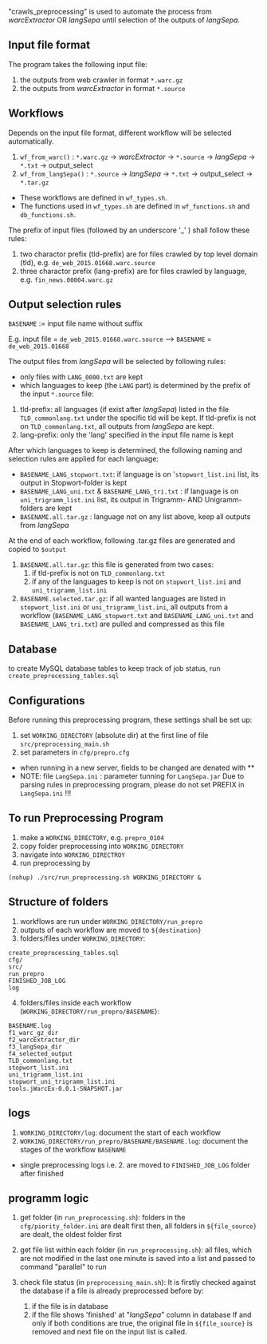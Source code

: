 "crawls_preprocessing" is used to automate the process from 
*warcExtractor* OR *langSepa* until selection of the outputs of *langSepa*.

## Input file format

The program takes the following input file:
1. the outputs from web crawler in format `*.warc.gz`
2. the outputs from *warcExtractor* in format `*.source`

## Workflows

Depends on the input file format, different workflow will be selected automatically.
1. `wf_from_warc()` : `*.warc.gz` &rarr; *warcExtractor* &rarr; `*.source` &rarr; *langSepa* &rarr; `*.txt` &rarr; output_select
2. `wf_from_langSepa()` : `*.source` &rarr; *langSepa* &rarr; `*.txt` &rarr; output_select &rarr; `*.tar.gz`

* These workflows are defined in `wf_types.sh`.
* The functions used in `wf_types.sh` are defined in `wf_functions.sh` and `db_functions.sh`.

The prefix of input files (followed by an underscore '_' ) shall follow these rules:
1. two charactor prefix (tld-prefix) are for files crawled by top level domain (tld), e.g. `de_web_2015.01668.warc.source`
2. three charactor prefix (lang-prefix) are for files crawled by language, e.g. `fin_news.00004.warc.gz`

## Output selection rules

`BASENAME` := input file name without suffix

E.g. input file = `de_web_2015.01668.warc.source` --> `BASENAME` = `de_web_2015.01668`

The output files from *langSepa* will be selected by following rules:
- only files with `LANG_0000.txt` are kept
- which languages to keep (the `LANG` part) is determined by the prefix of the input `*.source` file:
1. tld-prefix: all languages (if exist after *langSepa*) listed in the file `TLD_commonlang.txt` under the specific tld will be kept. If tld-prefix is not on `TLD_commonlang.txt`, all outputs from *langSepa* are kept.
2. lang-prefix: only the 'lang' specified in the input file name is kept

After which languages to keep is determined, the following naming and selection rules are applied for each language:
- `BASENAME_LANG_stopwort.txt`:  if language is on '`stopwort_list.ini` list, its output in Stopwort-folder is kept
- `BASENAME_LANG_uni.txt` & `BASENAME_LANG_tri.txt` :  if language is on `uni_trigramm_list.ini` list, its output in Trigramm- AND Unigramm-folders are kept
- `BASENAME.all.tar.gz` :  language not on any list above, keep all outputs from *langSepa*

At the end of each workflow, following .tar.gz files are generated and copied to `$output`
1. `BASENAME.all.tar.gz`: this file is generated from two cases:
	1. if tld-prefix is not on `TLD_commonlang.txt`  
	2. if any of the languages to keep is not on `stopwort_list.ini` and `uni_trigramm_list.ini`
2. `BASENAME.selected.tar.gz`: if all wanted languages are listed in `stopwort_list.ini` or `uni_trigramm_list.ini`, all outputs from a workflow (`BASENAME_LANG_stopwort.txt` and `BASENAME_LANG_uni.txt` and `BASENAME_LANG_tri.txt`) are pulled and compressed as this file


## Database

to create MySQL database tables to keep track of job status, run `create_preprocessing_tables.sql`


## Configurations

Before running this preprocessing program, these settings shall be set up:
1. set `WORKING_DIRECTORY` (absolute dir) at the first line of file 
    `src/preprocessing_main.sh`
2. set parameters in `cfg/prepro.cfg`
- when running in a new server, fields to be changed are denated with **
- NOTE: file `LangSepa.ini` : parameter tunning for `LangSepa.jar` 
  Due to parsing rules in preprocessing program, please do not set PREFIX in `LangSepa.ini` !!!


## To run Preprocessing Program

1. make a `WORKING_DIRECTORY`, e.g. `prepro_0104`
2. copy folder preprocessing into `WORKING_DIRECTORY`
3. navigate into `WORKING_DIRECTROY`
4. run preprocessing by

```
(nohup) ./src/run_preprocessing.sh WORKING_DIRECTORY &
```

## Structure of folders

1. workflows are run under `WORKING_DIRECTORY/run_prepro`
2. outputs of each workflow are moved to `${destination}`
3. folders/files under `WORKING_DIRECTORY`:
```
create_preprocessing_tables.sql  
cfg/
src/
run_prepro 
FINISHED_JOB_LOG 
log    
 ```
4. folders/files inside each workflow (`WORKING_DIRECTORY/run_prepro/BASENAME`):
```
BASENAME.log  
f1_warc_gz_dir  
f2_warcExtractor_dir
f3_langSepa_dir  
f4_selected_output  
TLD_commonlang.txt  
stopwort_list.ini             
uni_trigramm_list.ini   
stopwort_uni_trigramm_list.ini   
tools.jWarcEx-0.0.1-SNAPSHOT.jar
```

## logs

1. `WORKING_DIRECTORY/log`: document the start of each workflow
2. `WORKING_DIRECTORY/run_prepro/BASENAME/BASENAME.log`: document the stages of the workflow `BASENAME`
- single preprocessing logs i.e. 2. are moved to `FINISHED_JOB_LOG` folder after finished


## programm logic

1. get folder (in `run_preprocessing.sh`):
	folders in the `cfg/piority_folder.ini` are dealt first	then, all folders in `${file_source}` are dealt, the oldest folder first

2. get file list within each folder (in `run_preprocessing.sh`):
	all files, which are not modified in the last one minute is saved into a list and passed to command "parallel" to run

3. check file status (in `preprocessing_main.sh`):
	It is firstly checked against the database if a file is already preprocessed before by:
	1. if the file is in database 
	2. if the file shows 'finished' at "*langSepa*" column in database
	If and only if both conditions are true, the original file in `${file_source}` is removed and next file on the input list is called.


